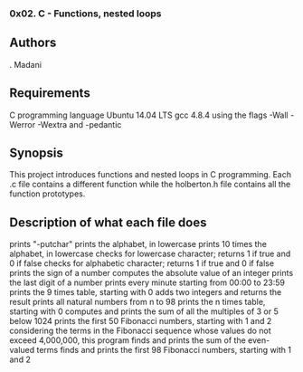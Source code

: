 ### 0x02. C - Functions, nested loops
## Authors
. Madani
## Requirements
C programming language
Ubuntu 14.04 LTS
gcc 4.8.4 using the flags -Wall -Werror -Wextra and -pedantic
## Synopsis
This project introduces functions and nested loops in C programming. Each .c file contains a different function while the holberton.h file contains all the function prototypes.

## Description of what each file does
prints "-putchar"
prints the alphabet, in lowercase
prints 10 times the alphabet, in lowercase
checks for lowercase character; returns 1 if true and 0 if false
checks for alphabetic character; returns 1 if true and 0 if false
prints the sign of a number
computes the absolute value of an integer
prints the last digit of a number
prints every minute starting from 00:00 to 23:59
prints the 9 times table, starting with 0
adds two integers and returns the result
prints all natural numbers from n to 98
prints the n times table, starting with 0
computes and prints the sum of all the multiples of 3 or 5 below 1024
prints the first 50 Fibonacci numbers, starting with 1 and 2
considering the terms in the Fibonacci sequence whose values do not exceed 4,000,000, this program finds and prints the sum of the even-valued terms
finds and prints the first 98 Fibonacci numbers, starting with 1 and 2
